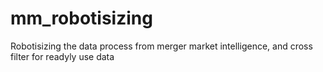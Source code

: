 # mm_robotisizing
Robotisizing the data process from merger market intelligence, and cross filter for readyly use data
